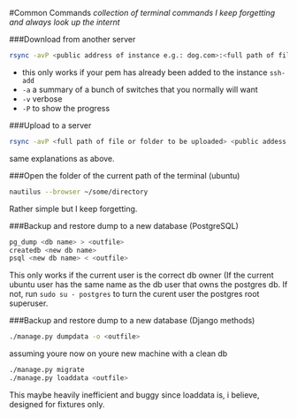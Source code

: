 #Common Commands
<i>collection of terminal commands I keep forgetting and always look up the internt</i>

###Download from another server
```bash
rsync -avP <public address of instance e.g.: dog.com>:<full path of file or folder to be downloaded> .
```
* this only works if your pem has already been added to the instance `ssh-add`
* `-a` a summary of a bunch of switches that you normally will want
* `-v` verbose
* `-P` to show the progress

###Upload to a server
```bash
rsync -avP <full path of file or folder to be uploaded> <public addess of instance>:<upload path>
```
same explanations as above.

###Open the folder of the current path of the terminal (ubuntu)
```bash
nautilus --browser ~/some/directory
```
Rather simple but I keep forgetting.

###Backup and restore dump to a new database (PostgreSQL)
```bash
pg_dump <db name> > <outfile>
createdb <new db name>
psql <new db name> < <outfile>
```
This only works if the current user is the correct db owner (If the current ubuntu user has the same name as the db user that owns the postgres db. If not, run `sudo su - postgres` to turn the curent user the  postgres root superuser.

###Backup and restore dump to a new database (Django methods)
```bash
./manage.py dumpdata -o <outfile>
```
assuming youre now on youre new machine with a clean db
```bash
./manage.py migrate
./manage.py loaddata <outfile>
```
This maybe heavily inefficient and buggy since loaddata is, i believe, designed for fixtures only.
